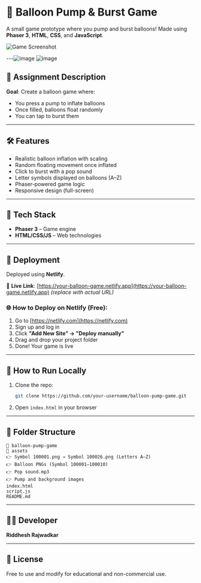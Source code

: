 # 🎈 Balloon Pump & Burst Game

A small game prototype where you pump and burst balloons! Made using **Phaser 3**, **HTML**, **CSS**, and **JavaScript**.

![Game Screenshot](./assets/screenshot.png)

---![image](https://github.com/user-attachments/assets/83d4cf40-97d7-4a28-9710-074bb376e257)
![image](https://github.com/user-attachments/assets/303f3d01-0c93-4cea-962f-427634bbe430)



## 📖 Assignment Description
**Goal**: Create a balloon game where:
- You press a pump to inflate balloons
- Once filled, balloons float randomly
- You can tap to burst them

---

## 🛠️ Features
- Realistic balloon inflation with scaling
- Random floating movement once inflated
- Click to burst with a pop sound
- Letter symbols displayed on balloons (A–Z)
- Phaser-powered game logic
- Responsive design (full-screen)

---

## 🧹 Tech Stack
- **Phaser 3** – Game engine
- **HTML/CSS/JS** – Web technologies

---

## 🚀 Deployment
Deployed using **Netlify**.

🔗 **Live Link**: [https://your-balloon-game.netlify.app](https://your-balloon-game.netlify.app) *(replace with actual URL)*

### 🌐 How to Deploy on Netlify (Free):
1. Go to [https://netlify.com](https://netlify.com)
2. Sign up and log in
3. Click **"Add New Site" → "Deploy manually"**
4. Drag and drop your project folder
5. Done! Your game is live

---

## 🧪 How to Run Locally
1. Clone the repo:
   ```bash
   git clone https://github.com/your-username/balloon-pump-game.git
   ```
2. Open `index.html` in your browser

---

## 📁 Folder Structure
```
📆 balloon-pump-game
📁 assets
👉 Symbol 100001.png → Symbol 100026.png (Letters A–Z)
👉 Balloon PNGs (Symbol 100001–100010)
👉 Pop sound.mp3
👉 Pump and background images
index.html
script.js
README.md
```

---

## 🧑‍💻 Developer
**Riddhesh Rajwadkar**

---

## 📜 License
Free to use and modify for educational and non-commercial use.

